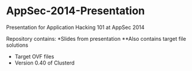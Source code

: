 AppSec-2014-Presentation
========================

Presentation for Application Hacking 101 at AppSec 2014

Repository contains:
*Slides from presentation
**Also contains target file solutions
* Target OVF files
* Version 0.40 of Clusterd
